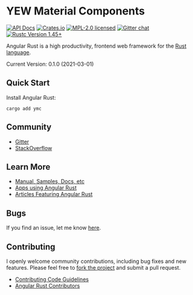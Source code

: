 # YEW Material Components

[![API Docs][docrs-badge]][docrs-url]
[![Crates.io][crates-badge]][crates-url]
[![MPL-2.0 licensed][license-badge]][license-url]
[![Gitter chat][gitter-badge]][gitter-url]
[![Rustc Version 1.45+][rust-badge]][rust-url]

[docrs-badge]: https://docs.rs/ymc/badge.svg
[docrs-url]: https://docs.rs/ymc/
[crates-badge]: https://img.shields.io/crates/v/ymc.svg
[crates-url]: https://crates.io/crates/ymc
[license-badge]: https://img.shields.io/badge/license-MPL--2.0-blue.svg
[license-url]: https://github.com/angular-rust/yew-components/blob/master/LICENSE
[gitter-badge]: https://img.shields.io/gitter/room/angular_rust/angular_rust.svg
[gitter-url]: https://gitter.im/angular_rust/angular_rust
[rust-badge]: https://img.shields.io/badge/rustc-1.45-lightgrey.svg
[rust-url]: https://blog.rust-lang.org/2020/07/16/Rust-1.45.0.html

Angular Rust is a high productivity, frontend web framework for the [Rust language](https://www.rust-lang.org/).

Current Version: 0.1.0 (2021-03-01)

## Quick Start

Install Angular Rust:

	cargo add ymc

## Community

* [Gitter](https://gitter.im/angular_rust/community)
* [StackOverflow](https://stackoverflow.com/questions/tagged/angular-rust)


## Learn More

* [Manual, Samples, Docs, etc](https://angular-rust.github.io/)
* [Apps using Angular Rust](https://github.com/angular-rust/yew-components/wiki/Apps-in-the-Wild)
* [Articles Featuring Angular Rust](https://github.com/angular-rust/yew-components/wiki/Articles)

## Bugs ##
If you find an issue, let me know [here](https://github.com/angular-rust/yew-components/issues/new).

## Contributing
I openly welcome community contributions, including bug fixes and new features. Please feel free to [fork the project](https://github.com/theukedge/recent-contributors-widget/fork) and submit a pull request.

* [Contributing Code Guidelines](https://github.com/angular-rust/yew-components/blob/master/CONTRIBUTING.md)
* [Angular Rust Contributors](https://github.com/angular-rust/yew-components/graphs/contributors)

